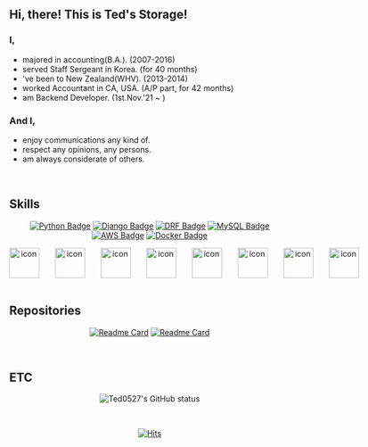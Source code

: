 ## Hi, there! This is Ted's Storage!

### I,
- majored in accounting(B.A.).	  (2007-2016)
- served Staff Sergeant in Korea. (for 40 months)
- 've been to New Zealand(WHV).	  (2013-2014)
- worked Accountant in CA, USA.   (A/P part, for 42 months)
- am Backend Developer. 	  (1st.Nov.'21 ~ )

### And I,
- enjoy communications any kind of.
- respect any opinions, any persons.
- am always considerate of others.
<br>

## Skills
<div align=center>
	
[![Python Badge](https://img.shields.io/badge/-Python-grey?style=plastic&logo=python&logoColor=white)](https://www.python.org/) 
[![Django Badge](https://img.shields.io/badge/-Django-%23092E20?style=plastic&logo=django)](https://docs.djangoproject.com/en/4.0/) 
[![DRF Badge](https://img.shields.io/badge/-DRF-%23FF0000?style=plastic&logo=django)](https://www.django-rest-framework.org/) 
[![MySQL Badge](https://img.shields.io/badge/-MySQL-%234479A1?style=plastic&logo=mysql&logoColor=white)](https://www.mysql.com/)
[![AWS Badge](https://img.shields.io/badge/-AWS-%23232F3E?style=plastic&logo=amazonaws&logoColor=white)](https://aws.amazon.com/ko/)
[![Docker Badge](https://img.shields.io/badge/-Docker-%232496ED?style=plastic&logo=docker&logoColor=white)](https://www.docker.com/)

<div style="display: flex;"><img src="https://techstack-generator.vercel.app/python-icon.svg" alt="icon" width="54" style="width: 54px; height: 54px; margin-right: 28px; margin-bottom: 0px;" /><img src="https://techstack-generator.vercel.app/django-icon.svg" alt="icon" width="54" style="width: 54px; height: 54px; margin-right: 28px; margin-bottom: 0px;" /><img src="https://techstack-generator.vercel.app/restapi-icon.svg" alt="icon" width="54" style="width: 54px; height: 54px; margin-right: 28px; margin-bottom: 0px;" /><img src="https://techstack-generator.vercel.app/aws-icon.svg" alt="icon" width="54" style="width: 54px; height: 54px; margin-right: 28px; margin-bottom: 0px;" /><img src="https://techstack-generator.vercel.app/docker-icon.svg" alt="icon" width="54" style="width: 54px; height: 54px; margin-right: 28px; margin-bottom: 0px;" /><img src="https://techstack-generator.vercel.app/github-icon.svg" alt="icon" width="54" style="width: 54px; height: 54px; margin-right: 28px; margin-bottom: 0px;" /><img src="https://techstack-generator.vercel.app/mysql-icon.svg" alt="icon" width="54" style="width: 54px; height: 54px; margin-right: 28px; margin-bottom: 0px;" /><img src="https://techstack-generator.vercel.app/nginx-icon.svg" alt="icon" width="54" style="width: 54px; height: 54px; margin-right: 0px; margin-bottom: 0px;" />	</div>
</div>
<br>

## Repositories

<div align=center>
	
[![Readme Card](https://github-readme-stats.vercel.app/api/pin/?username=Ted0527&repo=All_Projects_Archive&theme=dark)](https://github.com/Ted0527/All_Projects_Archive)
[![Readme Card](https://github-readme-stats.vercel.app/api/pin/?username=Ted0527&repo=DjangoRestFramework&theme=dark)](https://github.com/Ted0527/DjangoRestFramework)

</div>

<br>


## ETC

<div align=center>
  
![Ted0527's GitHub status](https://github-readme-stats.vercel.app/api?username=Ted0527&show_icons=true&theme=dark)
  
</div>



<br>

<div align=center>
  
  [![Hits](https://hits.seeyoufarm.com/api/count/incr/badge.svg?url=https://github.com/Ted0527-counter&count_bg=%2379C83D&title_bg=%23555555&icon=&icon_color=%23E7E7E7&title=visitors&edge_flat=false)](https://github.com/Ted0527)
  
</div>
